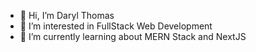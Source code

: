 - 👋 Hi, I’m Daryl Thomas
- 👀 I’m interested in FullStack Web Development
- 🌱 I’m currently learning about MERN Stack and NextJS
<!--- 💞️ I’m looking to collaborate on ...
- 📫 How to reach me ...--->

<!---
ThomasTW935/ThomasTW935 is a ✨ special ✨ repository because its `README.md` (this file) appears on your GitHub profile.
You can click the Preview link to take a look at your changes.
--->
